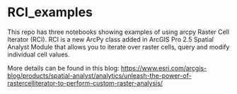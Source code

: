 # RCI_examples
This repo has three notebooks showing examples of using arcpy Raster Cell Iterator (RCI). RCI is a new ArcPy class added in 
ArcGIS Pro 2.5 Spatial Analyst Module that allows you to iterate over raster cells, query and modify individual cell values.

More details can be found in this blog:
https://www.esri.com/arcgis-blog/products/spatial-analyst/analytics/unleash-the-power-of-rastercelliterator-to-perform-custom-raster-analysis/
